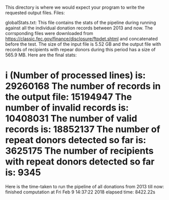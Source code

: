 This directory is where we would expect your program to write the requested output files.
Files:

globalStats.txt: This file contains the stats of the pipeline during running against all the individual donation records between 2013 and now. The corrsponding files were downloaded from https://classic.fec.gov/finance/disclosure/ftpdet.shtml and concatenated before the test. The size of the input file is 5.52 GB and the output file with records of recipients with repear donors during this period has a size of 565.9 MB. Here are the final stats:

i (Number of processed lines) is: 29260168
The number of records in the output file: 15194947
The number of invalid records is: 10408031
The number of valid records is: 18852137
The number of repeat donors detected so far is: 3625175
The number of recipients with repeat donors detected so far is: 9345
========================================================================================
Here is the time-taken to run the pipeline of all donations from 2013 till now:
finished computation at Fri Feb  9 14:37:22 2018
elapsed time: 8422.22s

